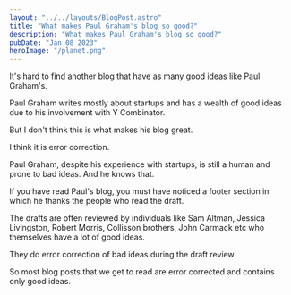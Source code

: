 ```yaml
---
layout: "../../layouts/BlogPost.astro"
title: "What makes Paul Graham's blog so good?"
description: "What makes Paul Graham's blog so good?"
pubDate: "Jan 08 2023"
heroImage: "/planet.png"
---
```


It's hard to find another blog that have as many good ideas like Paul Graham's.

Paul Graham writes mostly about startups and has a wealth of good ideas due to his involvement with Y Combinator.

But I don't think this is what makes his blog great.

I think it is error correction.

Paul Graham, despite his experience with startups, is still a human and prone to bad ideas. And he knows that.

If you have read Paul's blog, you must have noticed a footer section in which he thanks the people who read
the draft.

The drafts are often reviewed by individuals like Sam Altman, Jessica Livingston, Robert Morris, Collisson brothers, John Carmack etc who themselves have a lot of good ideas.

They do error correction of bad ideas during the draft review.

So most blog posts that we get to read are error corrected and contains only good ideas.
